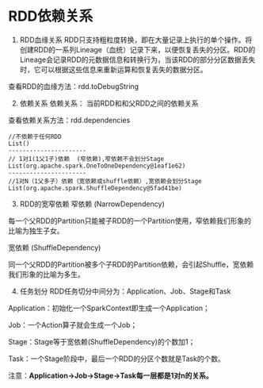 # RDD依赖关系

1. RDD血缘关系
​ RDD只支持粗粒度转换，即在大量记录上执行的单个操作。将创建RDD的一系列Lineage（血统）记录下来，以便恢复丢失的分区。RDD的Lineage会记录RDD的元数据信息和转换行为，当该RDD的部分分区数据丢失时，它可以根据这些信息来重新运算和恢复丢失的数据分区。

查看RDD的血缘方法：rdd.toDebugString

2. 依赖关系
依赖关系： 当前RDD和和父RDD之间的依赖关系

查看依赖关系方法：rdd.dependencies

```
//不依赖于任何RDD
List()
----------------------
// 1对1(1父1子)依赖  (窄依赖),窄依赖不会划分Stage
List(org.apache.spark.OneToOneDependency@1eaf1e62)
----------------------
//1对N（1父多子）依赖（宽依赖或shuffle依赖）,宽依赖会划分Stage
List(org.apache.spark.ShuffleDependency@5fad41be)
```

3. RDD的宽窄依赖
窄依赖 (NarrowDependency)

每一个父RDD的Partition只能被子RDD的一个Partition使用，窄依赖我们形象的比喻为独生子女。

宽依赖 (ShuffleDependency)

同一个父RDD的Partition被多个子RDD的Partition依赖，会引起Shuffle，宽依赖我们形象的比喻为多生。

4. 任务划分
RDD任务切分中间分为：Application、Job、Stage和Task

Application：初始化一个SparkContext即生成一个Application；

Job：一个Action算子就会生成一个Job；

Stage：Stage等于宽依赖(ShuffleDependency)的个数加1；

Task：一个Stage阶段中，最后一个RDD的分区个数就是Task的个数。

注意：**Application->Job->Stage->Task每一层都是1对n的关系。**